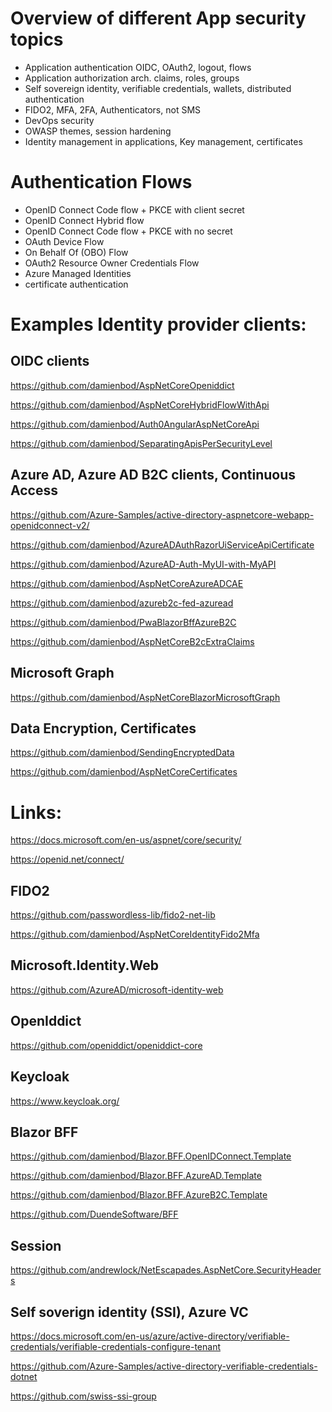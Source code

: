 
# Overview of different App security topics 

- Application authentication OIDC, OAuth2, logout, flows
- Application authorization arch. claims, roles, groups 
- Self sovereign identity, verifiable credentials, wallets, distributed authentication
- FIDO2, MFA, 2FA, Authenticators, not SMS 
- DevOps security
- OWASP themes, session hardening
- Identity management in applications, Key management, certificates

# Authentication Flows

- OpenID Connect Code flow + PKCE with client secret 
- OpenID Connect Hybrid flow
- OpenID Connect Code flow + PKCE with no secret
- OAuth Device Flow
- On Behalf Of (OBO) Flow
- OAuth2 Resource Owner Credentials Flow
- Azure Managed Identities
- certificate authentication

# Examples Identity provider clients:

## OIDC clients

https://github.com/damienbod/AspNetCoreOpeniddict

https://github.com/damienbod/AspNetCoreHybridFlowWithApi

https://github.com/damienbod/Auth0AngularAspNetCoreApi

https://github.com/damienbod/SeparatingApisPerSecurityLevel

## Azure AD, Azure AD B2C clients, Continuous Access

https://github.com/Azure-Samples/active-directory-aspnetcore-webapp-openidconnect-v2/

https://github.com/damienbod/AzureADAuthRazorUiServiceApiCertificate

https://github.com/damienbod/AzureAD-Auth-MyUI-with-MyAPI

https://github.com/damienbod/AspNetCoreAzureADCAE

https://github.com/damienbod/azureb2c-fed-azuread

https://github.com/damienbod/PwaBlazorBffAzureB2C

https://github.com/damienbod/AspNetCoreB2cExtraClaims


## Microsoft Graph

https://github.com/damienbod/AspNetCoreBlazorMicrosoftGraph

## Data Encryption, Certificates

https://github.com/damienbod/SendingEncryptedData

https://github.com/damienbod/AspNetCoreCertificates

# Links:

https://docs.microsoft.com/en-us/aspnet/core/security/

https://openid.net/connect/

## FIDO2

https://github.com/passwordless-lib/fido2-net-lib

https://github.com/damienbod/AspNetCoreIdentityFido2Mfa

## Microsoft.Identity.Web

https://github.com/AzureAD/microsoft-identity-web

## OpenIddict

https://github.com/openiddict/openiddict-core

## Keycloak

https://www.keycloak.org/

## Blazor BFF

https://github.com/damienbod/Blazor.BFF.OpenIDConnect.Template

https://github.com/damienbod/Blazor.BFF.AzureAD.Template

https://github.com/damienbod/Blazor.BFF.AzureB2C.Template

https://github.com/DuendeSoftware/BFF

## Session

https://github.com/andrewlock/NetEscapades.AspNetCore.SecurityHeaders

## Self soverign identity (SSI), Azure VC

https://docs.microsoft.com/en-us/azure/active-directory/verifiable-credentials/verifiable-credentials-configure-tenant

https://github.com/Azure-Samples/active-directory-verifiable-credentials-dotnet

https://github.com/swiss-ssi-group
